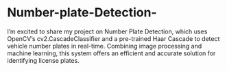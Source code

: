 # Number-plate-Detection-
 I’m excited to share my project on Number Plate Detection, which uses OpenCV’s cv2.CascadeClassifier and a pre-trained Haar Cascade to detect vehicle number plates in real-time. Combining image processing and machine learning, this system offers an efficient and accurate solution for identifying license plates.
